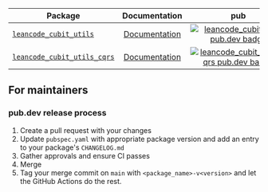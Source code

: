 | Package                                                       |                      Documentation                       |                                                             pub                                                             |                                            CI                                            |
| ------------------------------------------------------------- | :------------------------------------------------------: | :-------------------------------------------------------------------------------------------------------------------------: | :--------------------------------------------------------------------------------------: |
| [`leancode_cubit_utils`][leancode_cubit_utils-link]           |   [Documentation][leancode_cubit_utils-documentation]    |        [![leancode_cubit_utils pub.dev badge][leancode_cubit_utils-pub-badge]][leancode_cubit_utils-pub-badge-link]         |      [![][leancode_cubit_utils-build-badge]][leancode_cubit_utils-build-badge-link]      |
| [`leancode_cubit_utils_cqrs`][leancode_cubit_utils_cqrs-link] | [Documentation][leancode_cubit_utils_cqrs-documentation] | [![leancode_cubit_utils_cqrs pub.dev badge][leancode_cubit_utils_cqrs-pub-badge]][leancode_cubit_utils_cqrs-pub-badge-link] | [![][leancode_cubit_utils_cqrs-build-badge]][leancode_cubit_utils_cqrs-build-badge-link] |



## For maintainers

### pub.dev release process

1. Create a pull request with your changes
2. Update `pubspec.yaml` with appropriate package version and add an entry to your package's `CHANGELOG.md`
3. Gather approvals and ensure CI passes
4. Merge
5. Tag your merge commit on `main` with `<package_name>-v<version>` and let the GitHub Actions do the rest.

[leancode_cubit_utils-link]: https://github.com/leancodepl/leancode_cubit_utils/tree/main/packages/leancode_cubit_utils
[leancode_cubit_utils-documentation]: https://pub.dev/documentation/leancode_cubit_utils/latest/
[leancode_cubit_utils-pub-badge]: https://img.shields.io/pub/v/leancode_cubit_utils
[leancode_cubit_utils-pub-badge-link]: https://pub.dev/packages/leancode_cubit_utils
[leancode_cubit_utils-build-badge]: https://img.shields.io/github/actions/workflow/status/leancodepl/leancode_cubit_utils/leancode_cubit_utils-test.yml
[leancode_cubit_utils-build-badge-link]: https://github.com/leancodepl/leancode_cubit_utils/actions/workflows/leancode_cubit_utils-test.yml

[leancode_cubit_utils_cqrs-link]: https://github.com/leancodepl/leancode_cubit_utils/tree/main/packages/leancode_cubit_utils_cqrs
[leancode_cubit_utils_cqrs-documentation]: https://pub.dev/documentation/leancode_cubit_utils_cqrs/latest/
[leancode_cubit_utils_cqrs-pub-badge]: https://img.shields.io/pub/v/leancode_cubit_utils_cqrs
[leancode_cubit_utils_cqrs-pub-badge-link]: https://pub.dev/packages/leancode_cubit_utils_cqrs
[leancode_cubit_utils_cqrs-build-badge]: https://img.shields.io/github/actions/workflow/status/leancodepl/leancode_cubit_utils/leancode_cubit_utils_cqrs-test.yml
[leancode_cubit_utils_cqrs-build-badge-link]: https://github.com/leancodepl/leancode_cubit_utils/actions/workflows/leancode_cubit_utils_cqrs-test.yml

